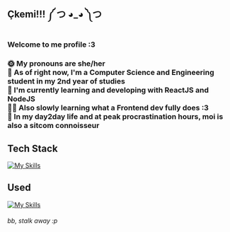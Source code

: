<h2 >Çkemi!!! ༼ つ ◕_◕ ༽つ</h2>
<h3>Welcome to me profile :3<h3>
<p>🌞 My pronouns are she/her<br>
🩷 As of right now, I'm a Computer Science and Engineering student in my 2nd year of studies <br>
🌟 I'm currently learning and developing with ReactJS and NodeJS<br>
🐻‍❄️ Also slowly learning what a Frontend dev fully does :3 <br>
🫧 In my day2day life and at peak procrastination hours, moi is also a sitcom connoisseur

## Tech Stack
[![My Skills](https://skillicons.dev/icons?i=vue,pinia,react,vite,js,html,css,tailwind,sass,nodejs,mysql)](https://skillicons.dev)
## Used
[![My Skills](https://skillicons.dev/icons?i=figma,git,kali,postman,visualstudio,vscode,sublime)](https://skillicons.dev)
 <!-- ![b4rdh4k's Stats](https://github-readme-stats.vercel.app/api?username=b4rdh4k&theme=vue-dark&show_icons=true&hide_border=true&count_private=true) -->
<h6>bb, stalk away :p</h6>

<!--
**b4rdh4k/b4rdh4k** is a ✨ _special_ ✨ repository because its `README.md` (this file) appears on your GitHub profile.

Here are some ideas to get you started:

- 🔭 I’m currently working on ...
- 🌱 I’m currently learning ...
- 👯 I’m looking to collaborate on ...
- 🤔 I’m looking for help with ...
- 💬 Ask me about ...
- 📫 How to reach me: ...
- 😄 Pronouns: ...
- ⚡ Fun fact: ...
-->
